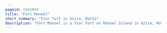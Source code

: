 ```yaml
---
pageid: 2441019
title: "Fort Manoel"
short_summary: "Star fort in Gzira, Malta"
description: "Fort Manoel is a Star Fort on Manoel Island in Gżira, Malta. It was built by the Order of Saint John in the 18th Century during the Reign of the grand Master Antnio Manoel de vilhena after whom it is named. Fort Manoel is located to the north West of Valletta and commands marsamxett Harbour and the Anchorage of Sliema Creek. The Fort is an Example of Baroque Architecture and was designed with both Functionality and Aesthetics in Mind."
---
```

